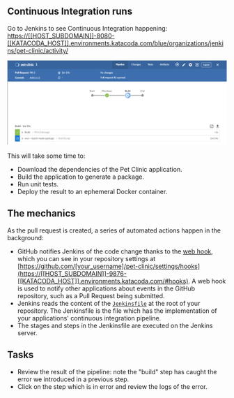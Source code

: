 ## Continuous Integration runs

Go to Jenkins to see Continuous Integration happening: <a href="https://[[HOST_SUBDOMAIN]]-8080-[[KATACODA_HOST]].environments.katacoda.com/blue/organizations/jenkins/pet-clinic/activity/" target="jenkins">https://[[HOST_SUBDOMAIN]]-8080-[[KATACODA_HOST]].environments.katacoda.com/blue/organizations/jenkins/pet-clinic/activity/</a>

![CI Pipeline in Jenkins](../../assets/online-devops-dojo/continuous-integration/ci-blue-ocean.png)

This will take some time to:

* Download the dependencies of the Pet Clinic application.
* Build the application to generate a package.
* Run unit tests.
* Deploy the result to an ephemeral Docker container.

## The mechanics

As the pull request is created, a series of automated actions happen in the
background:

* GitHub notifies Jenkins of the code change thanks to the
  [web hook](https://help.github.com/articles/about-webhooks/), which you can
  see in your repository settings at
  [https://github.com/[your_username]/pet-clinic/settings/hooks](https://[[HOST_SUBDOMAIN]]-9876-[[KATACODA_HOST]].environments.katacoda.com/#hooks).
  A web hook is used to notify other applications about events in the GitHub
  repository, such as a Pull Request being submitted.
* Jenkins reads the content of the
  [`Jenkinsfile`](https://jenkins.io/doc/book/pipeline/jenkinsfile/) at the root
  of your repository. The Jenkinsfile is the file which has the implementation
  of your applications' continuous integration pipeline.
* The stages and steps in the Jenkinsfile are executed on the Jenkins server.

## Tasks

* Review the result of the pipeline: note the "build" step has caught the error
  we introduced in a previous step.
* Click on the step which is in error and review the logs of the error.
